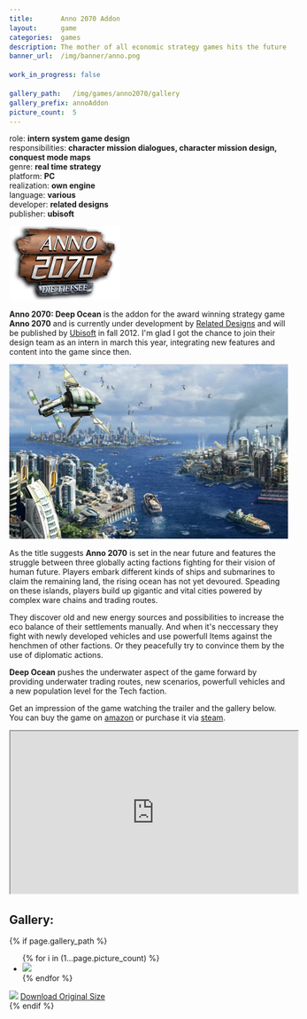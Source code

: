```yaml
---
title:       Anno 2070 Addon
layout:      game
categories:  games
description: The mother of all economic strategy games hits the future.
banner_url:  /img/banner/anno.png

work_in_progress: false

gallery_path:   /img/games/anno2070/gallery
gallery_prefix: annoAddon
picture_count:  5
---
```

role: __intern system game design__  
responsibilities: __character mission dialogues, character mission design, conquest mode maps__  
genre: __real time strategy__   
platform: __PC__  
realization: __own engine__  
language: __various__  
developer: __related designs__  
publisher: __ubisoft__  
 
 
 
<img class="float left"
       src="/img/games/anno2070/deep-ocean-logo-ger.png"
       alt="Anno Artwork showing the game world"
     title="Anno Artwork">

__Anno 2070: Deep Ocean__ is the addon for the award winning strategy game __Anno 2070__ and is currently under
development by [Related Designs][relatedHomepage] and will be published by [Ubisoft][ubiHomepage] in fall 2012. 
I'm glad I got the chance to join their design team as an intern in march this year, integrating new features 
and content into the game since then.

<a href="/img/games/anno2070/annoArtwork-original-1.png">
  <img src="/img/games/anno2070/annoArtwork-preview-1.png" alt="Anno Artwork">
</a>


As the title suggests __Anno 2070__ is set in the near future and features the struggle between 
three globally acting factions fighting for their vision of human future. Players embark different kinds
of ships and submarines to claim the remaining land, the rising ocean has not yet devoured. Speading on
these islands, players build up gigantic and vital cities powered by complex ware chains and trading routes.

They discover old and new energy sources and possibilities to increase the eco balance of their settlements manually.
And when it's neccessary they fight with newly developed vehicles and use powerfull Items against the henchmen of
other factions. Or they peacefully try to convince them by the use of diplomatic actions.

__Deep Ocean__ pushes the underwater aspect of the game forward by providing underwater trading routes, new scenarios, 
powerfull vehicles and a new population level for the Tech faction.

Get an impression of the game watching the trailer and the gallery below. You can buy the game on [amazon][amazonAnno]
or purchase it via [steam][steamAnno].


<iframe 
    src="http://player.vimeo.com/video/41607191?title=0&amp;byline=0&amp;portrait=0&amp;color=c5c533" 
    width="520" 
    height="293" 
    webkitAllowFullScreen="true"
    mozallowfullscreen="true"
    allowFullScreen="true">
</iframe>


## Gallery:

<!-- gallery snippet -->
{% if page.gallery_path %}
<div class="gallery">
  <ul>
    {% for i in (1...page.picture_count) %}
    <li>
      <a {% if i == 1 %}class="active"{% endif %}
         href="{{ page.gallery_path }}/{{ page.gallery_prefix }}-original-{{ i }}.png"
         data-preview-url="{{ page.gallery_path }}/{{ page.gallery_prefix }}-preview-{{ i }}.png">
        <img src="{{ page.gallery_path }}/{{ page.gallery_prefix }}-thumb-{{ i }}.png" />
      </a>
    </li>
    {% endfor %}
  </ul>

  <div class="display-wrapper">
    <img src="{{ page.gallery_path }}/{{ page.gallery_prefix }}-preview-1.png" />
    <a href="{{ page.gallery_path }}/{{ page.gallery_prefix }}-original-1.png">Download Original Size</a>
  </div>
</div>
{% endif %}
<!-- gallery snippet -->

[relatedHomepage]: http://www.related-designs.com
[ubiHomepage]: http://www.ubi.com
[steamAnno]: http://store.steampowered.com/app/48240/
[amazonAnno]: http://www.amazon.com/Anno-2070/dp/0700026657/ref=sr_1_3?ie=UTF8&qid=1336231745&sr=8-3
